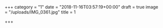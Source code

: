 +++
category = "1"
date = "2018-11-16T03:57:19+00:00"
draft = true
image = "/uploads/IMG_0361.jpg"
title = 1

+++
